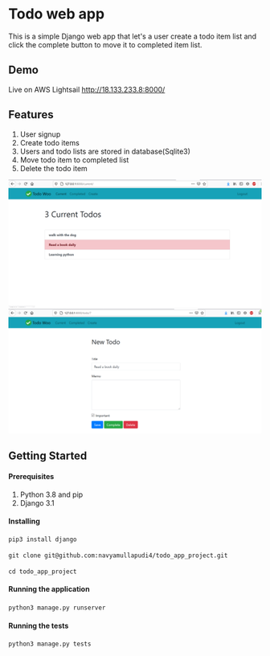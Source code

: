 # Todo web app


This is a simple Django web app that let's a user create a todo item list and click the complete button to move it to completed item list.

## Demo
Live on AWS Lightsail
http://18.133.233.8:8000/

## Features

1. User signup
2. Create todo items
3. Users and todo lists are stored in database(Sqlite3)
4. Move todo item to completed list
5. Delete the todo item

![item list](doc_images/Currentitems.png?raw=true "Title")
![editing todo list](doc_images/Editingtodoitem.png?raw=true "Title")


## Getting Started


#### Prerequisites

1. Python 3.8 and pip
2. Django 3.1


#### Installing

```
pip3 install django

git clone git@github.com:navyamullapudi4/todo_app_project.git

cd todo_app_project

```

#### Running the application

`python3 manage.py runserver`

#### Running the tests

`python3 manage.py tests`



